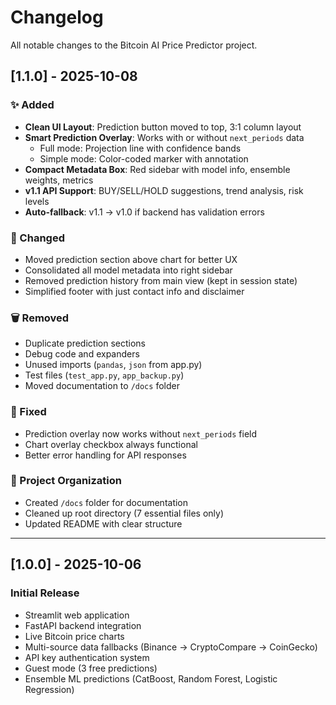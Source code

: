 # Changelog

All notable changes to the Bitcoin AI Price Predictor project.

## [1.1.0] - 2025-10-08

### ✨ Added
- **Clean UI Layout**: Prediction button moved to top, 3:1 column layout
- **Smart Prediction Overlay**: Works with or without `next_periods` data
  - Full mode: Projection line with confidence bands
  - Simple mode: Color-coded marker with annotation
- **Compact Metadata Box**: Red sidebar with model info, ensemble weights, metrics
- **v1.1 API Support**: BUY/SELL/HOLD suggestions, trend analysis, risk levels
- **Auto-fallback**: v1.1 → v1.0 if backend has validation errors

### 🎨 Changed
- Moved prediction section above chart for better UX
- Consolidated all model metadata into right sidebar
- Removed prediction history from main view (kept in session state)
- Simplified footer with just contact info and disclaimer

### 🗑️ Removed
- Duplicate prediction sections
- Debug code and expanders
- Unused imports (`pandas`, `json` from app.py)
- Test files (`test_app.py`, `app_backup.py`)
- Moved documentation to `/docs` folder

### 🐛 Fixed
- Prediction overlay now works without `next_periods` field
- Chart overlay checkbox always functional
- Better error handling for API responses

### 📁 Project Organization
- Created `/docs` folder for documentation
- Cleaned up root directory (7 essential files only)
- Updated README with clear structure

---

## [1.0.0] - 2025-10-06

### Initial Release
- Streamlit web application
- FastAPI backend integration
- Live Bitcoin price charts
- Multi-source data fallbacks (Binance → CryptoCompare → CoinGecko)
- API key authentication system
- Guest mode (3 free predictions)
- Ensemble ML predictions (CatBoost, Random Forest, Logistic Regression)
